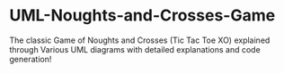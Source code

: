 # UML-Noughts-and-Crosses-Game
The classic Game of Noughts and Crosses (Tic Tac Toe XO) explained through Various UML diagrams with detailed explanations and code generation!
